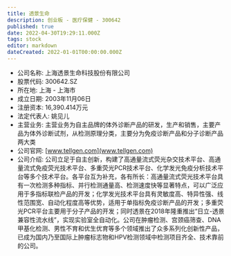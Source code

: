 ```yaml
---
title: 透景生命
description: 创业板 - 医疗保健 - 300642
published: true
date: 2022-04-30T19:29:11.000Z
tags: stock
editor: markdown
dateCreated: 2022-01-01T00:00:00.000Z
---
```


- 公司名称: 上海透景生命科技股份有限公司
- 股票代码: 300642.SZ
- 所在地: 上海 - 上海市
- 成立日期: 2003年11月06日
- 注册资本: 16,390.414万元
- 法定代表人: 姚见儿
- 主营业务: 主营业务为自主品牌的体外诊断产品的研发，生产和销售，主要产品为体外诊断试剂，从检测原理分类，主要分为免疫诊断产品和分子诊断产品两大类
- 公司官网: [www.tellgen.com](www.tellgen.com)
- 公司介绍: 公司立足于自主创新，构建了高通量流式荧光杂交技术平台、高通量流式免疫荧光技术平台、多重荧光PCR技术平台、化学发光免疫分析技术平台等多个技术平台。各平台互为补充，各有所长：高通量流式荧光技术平台具有一次检测多种指标、并行检测通量高、检测速度快等显著特点，可以广泛应用于多指标联检产品的开发；化学发光技术平台具有灵敏度高、特异性强、线性范围宽、自动化程度高等优势，适用于单指标免疫诊断产品的开发；多重荧光PCR平台主要用于分子产品的开发；同时透景在2018年隆重推出“日立-透景兼容性流水线”，实现实验室全自动化。公司在肿瘤检测、宫颈癌筛查、DNA甲基化检测、男性不育和优生优育等多个领域推出了众多系列化创新性产品，已成为国内乃至国际上肿瘤标志物和HPV检测领域中检测项目齐全、技术靠前的公司。


